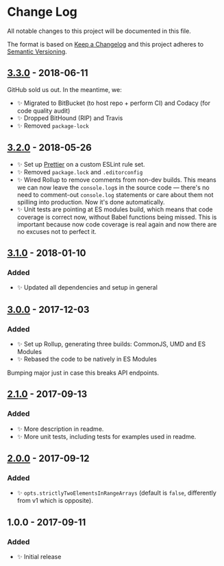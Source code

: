 # Change Log

All notable changes to this project will be documented in this file.

The format is based on [Keep a Changelog](http://keepachangelog.com/)
and this project adheres to [Semantic Versioning](http://semver.org/).

## [3.3.0] - 2018-06-11

GitHub sold us out. In the meantime, we:

- ✨ Migrated to BitBucket (to host repo + perform CI) and Codacy (for code quality audit)
- ✨ Dropped BitHound (RIP) and Travis
- ✨ Removed `package-lock`

## [3.2.0] - 2018-05-26

- ✨ Set up [Prettier](https://prettier.io) on a custom ESLint rule set.
- ✨ Removed `package.lock` and `.editorconfig`
- ✨ Wired Rollup to remove comments from non-dev builds. This means we can now leave the `console.log`s in the source code — there's no need to comment-out `console.log` statements or care about them not spilling into production. Now it's done automatically.
- ✨ Unit tests are pointing at ES modules build, which means that code coverage is correct now, without Babel functions being missed. This is important because now code coverage is real again and now there are no excuses not to perfect it.

## [3.1.0] - 2018-01-10

### Added

- ✨ Updated all dependencies and setup in general

## [3.0.0] - 2017-12-03

### Added

- ✨ Set up Rollup, generating three builds: CommonJS, UMD and ES Modules
- ✨ Rebased the code to be natively in ES Modules

Bumping major just in case this breaks API endpoints.

## [2.1.0] - 2017-09-13

### Added

- ✨ More description in readme.
- ✨ More unit tests, including tests for examples used in readme.

## [2.0.0] - 2017-09-12

### Added

- ✨ `opts.strictlyTwoElementsInRangeArrays` (default is `false`, differently from v1 which is opposite).

## 1.0.0 - 2017-09-11

### Added

- ✨ Initial release

[2.0.0]: https://bitbucket.org/codsen/ranges-sort/branches/compare/v2.0.0%0Dv1.0.2#diff
[2.1.0]: https://bitbucket.org/codsen/ranges-sort/branches/compare/v2.1.0%0Dv2.0.0#diff
[3.0.0]: https://bitbucket.org/codsen/ranges-sort/branches/compare/v3.0.0%0Dv2.1.0#diff
[3.1.0]: https://bitbucket.org/codsen/ranges-sort/branches/compare/v3.1.0%0Dv3.0.2#diff
[3.2.0]: https://bitbucket.org/codsen/ranges-sort/branches/compare/v3.2.0%0Dv3.1.2#diff
[3.3.0]: https://bitbucket.org/codsen/ranges-sort/branches/compare/v3.3.0%0Dv3.2.0#diff
